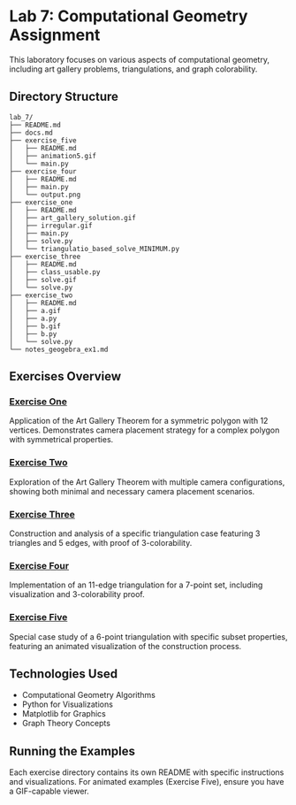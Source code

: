 # Lab 7: Computational Geometry Assignment

This laboratory focuses on various aspects of computational geometry, including art gallery problems, triangulations, and graph colorability.

## Directory Structure
```
lab_7/
├── README.md
├── docs.md
├── exercise_five
│   ├── README.md
│   ├── animation5.gif
│   └── main.py
├── exercise_four
│   ├── README.md
│   ├── main.py
│   └── output.png
├── exercise_one
│   ├── README.md
│   ├── art_gallery_solution.gif
│   ├── irregular.gif
│   ├── main.py
│   ├── solve.py
│   └── triangulatio_based_solve_MINIMUM.py
├── exercise_three
│   ├── README.md
│   ├── class_usable.py
│   ├── solve.gif
│   └── solve.py
├── exercise_two
│   ├── README.md
│   ├── a.gif
│   ├── a.py
│   ├── b.gif
│   ├── b.py
│   └── solve.py
└── notes_geogebra_ex1.md
```

## Exercises Overview

### [Exercise One](exercise_one/README.md)
Application of the Art Gallery Theorem for a symmetric polygon with 12 vertices. Demonstrates camera placement strategy for a complex polygon with symmetrical properties.

### [Exercise Two](exercise_two/README.md)
Exploration of the Art Gallery Theorem with multiple camera configurations, showing both minimal and necessary camera placement scenarios.

### [Exercise Three](exercise_three/README.md)
Construction and analysis of a specific triangulation case featuring 3 triangles and 5 edges, with proof of 3-colorability.

### [Exercise Four](exercise_four/README.md)
Implementation of an 11-edge triangulation for a 7-point set, including visualization and 3-colorability proof.

### [Exercise Five](exercise_five/README.md)
Special case study of a 6-point triangulation with specific subset properties, featuring an animated visualization of the construction process.

## Technologies Used
- Computational Geometry Algorithms
- Python for Visualizations
- Matplotlib for Graphics
- Graph Theory Concepts

## Running the Examples
Each exercise directory contains its own README with specific instructions and visualizations. For animated examples (Exercise Five), ensure you have a GIF-capable viewer.
